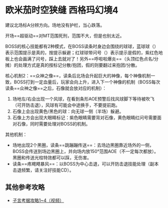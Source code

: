 # 欧米茄时空狭缝 西格玛幻境4

建议北场标A分辨方向。场地没有护栏，当心跌落。

开场==超驱动==对<Role name="tank" />MT范围死刑，范围不大，但是也别太近。

BOSS的核心技能都有2种模式，在BOSS读条时身边会围绕的球球，蓝球球（<Status :id="1487" name="真实的小丑" />）表示范围提示是真的，按提示躲避；红球球带问号（<Status :id="1486" name="虚伪的小丑" />）表示提示是假的，紫红色地板上也会画满了问号，踩上去就对了！另外==呼啦啦爆炎==（头顶红色点名/分摊）的处理方式是真的按标记分散/抱团，假的则要翻过来抱团/分散。

核心机制2：==众神之像==，读条后北场会升起巨大的神像，每个神像机制一致，BOSS打到一定血量后，玩家会向上升，进入下一个神像的机制（BOSS每次读条==众神之像==之后，石像就会放对应的机制）：
1. 场地左/右会出现一个风球，在看到条形AOE预警后找风球脚下等待被吹飞（可开防击退），风球有可能会中途换手，不要提前跑。
2. 石像上会出现黄色/黑色的球：向无球一侧（半场）躲避。
3. 石像上方会出现大眼睛标记：紫色眼睛需要背对石像，黄色眼睛红问号需要面对石像，同时需要处理对BOSS的机制。

其他机制：
* 场地出现2个黑圈，读条==跳蹦蹦传送==：去场边黑圈靠近场外的一侧，BOSS会传送到场边黑圈上，并向场内放150°范围AOE（不一定每次都放）。黑圈和传送光柱特效都可以踩，无伤害。
* 读条==疼飕飕暴风==：以BOSS为中心击退，可以开防击退技能处理（副本击退频繁，请关注好技能CD）。

## 其他参考攻略

* [子言考据攻略1~4（视频）](https://www.bilibili.com/video/av19818803/)